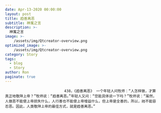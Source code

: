 ```yaml
---
date: Apr-13-2020 00:00:00
layout: post
title: 趋善离恶
subtitle: 神寓之言
description: >-
  神寓之言
image: >-
    /assets/img/Qtcreator-overview.png
optimized_image: >-
    /assets/img/Qtcreator-overview.png
category: Story
tags:
  - blog
  - Story
author: Ron
paginate: true
---
```


							　　438，《趋善离恶》 一个年轻人问牧师：“人怎样做，才算真正地敬拜上帝？”牧师说：“趋善离恶。”年轻人又问：“您能具体说一下吗？”牧师说：“虽然，人做恶不能使上帝损失什么，人行善也不能使上帝增益什么，但上帝是全善的，所以，祂不能容忍恶。因此，人类敬拜上帝的最佳方式，就是趋善离恶。”
							
							
						